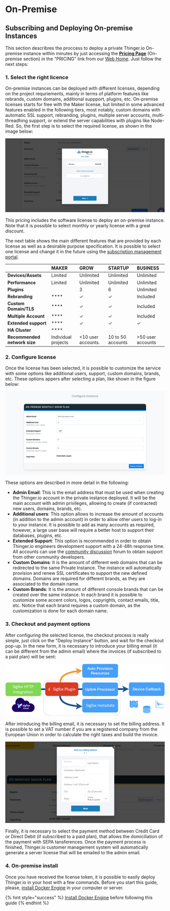 # On-Premise

## Subscribing and Deploying On-premise Instances

This section describres the proccess to deploy a private Thinger.io On-premise instance within minutes by just accessing the [**Pricing Page**](https://pricing.thinger.io) \(On-premise section\) in the "PRICING" link from our [Web Home](https://thinger.io). Just follow the next steps:

### 1. Select the right licence

On-premise instances can be deployed with different licenses, depending on the project requriements, mainly in terms of platform features like rebrands, custom domains, additional suppport, plugins, etc. On-premise licenses starts for free with the Maker license, but limited in some advanced features enabled in the following tiers, most notably, custom domains with automatic SSL support, rebranding, plugins, multiple server accounts, multi-threadhing support, or extend the server capabilities with plugins like Node-Red. So, the first step is to select the required license, as shown in the image below:

![On-premise license selection](../.gitbook/assets/image%20%28104%29.png)

This pricing includes the software license to deploy an on-premise instance. Note that it is possible to select monthly or yearly license with a great discount. 

The next table shows the main different features that are provided by each license as well as a desirable purpose specification. It is possible to select one license and change it in the future using the [subscription management portal](https://thinger.chargebeeportal.com). 

|  | **MAKER** | **GROW** | **STARTUP** | **BUSINESS** |
| :--- | :--- | :--- | :--- | :--- |
| **Devices/Assets** | Limited | Unlimited | Unlimited | Unlimited |
| **Performance** | Limited | Unlimited | Unlimited | Unlimited |
| **Plugins** |  | 3 | 6 | Unlimited |
| **Rebranding** | \*\*\*\* | ✓ | ✓ | Included |
| **Custom Domain/TLS** | \*\*\*\* | ✓ | ✓ | Included |
| **Multiple Account** | \*\*\*\* | ✓ | ✓ | Included |
| **Extended support** | \*\*\*\* | ✓ | ✓ | ✓ |
| **HA Cluster** | \*\*\*\* |  |  |  |
| **Recommended network size** | Individual projects | &lt;10 user accounts. | 10 to 50 accounts |  &gt;50 user accounts |

### 2.  Configure license

Once the license has been selected, it is possible to customize the service with some options like additional users, support, custom domains, brands, etc. These options appers after selecting a plan, like shown in the figure below:

![Instance license preferences](../.gitbook/assets/image%20%2897%29.png)

These options are described in more detail in the following:

* **Admin Email**: This is the email address that must be used when creating the Thinger.io account in the private instance deployed. It will be the main account with admin privileges, allowing to create \(if contracted\) new users, domains, brands, etc.
* **Additional users**: This option allows to increase the amount of accounts \(in addition to the admin account\) in order to allow other users to log-in to your instance. It is possible to add as many accounts as required, however, a large user base will require a better host to support their databases, plugins, etc. 
* **Extended Support**: This option is recommended in order to obtain Thinger.io engineers development support with a 24-48h response time. All accounts can use the [community discussion](https://community.thinger.io) forum to obtain support from other community developers.
* **Custom Domains**: It is the amount of different web domains that can be redirected to the same Private Instance. The instance will automatically provision and renew SSL certificates to support the new defined domains. Domains are required for different brands, as they are associated to the domain name.
* **Custom Brands**: It is the amount of different console brands that can be created over the same instance. In each brand it is possible to customize some accent colors, logos, copyrights, contact emails, title, etc. Notice that each brand requires a custom domain, as the customization is done for each domain name.

### 3.  Checkout and payment options

After configuring the selected license, the checkout process is really simple, just click on the "Deploy Instance" button, and wait for the checkout pop-up. In the new form, it is necessary to introduce your billing email \(it can be different from the admin email\) where the invoices \(if subscribed to a paid plan\) will be sent:

![Billing email](../.gitbook/assets/image%20%28183%29.png)

After introducing the billing email, it is necessary to set the billing address. It is possible to set a VAT number if you are a registered company from the European Union in order to calculate the right taxes and build the invoice.

![Billing address](../.gitbook/assets/image%20%2890%29.png)

Finally, it is necessary to select the payment method between Credit Card or Direct Debit \(if subscribed to a paid plan\), that allows the domiciliation of the payment with SEPA tansferences. Once the payment process is finished, Thinger.io customer management system will automatically generate a server license that will be emailed to the admin email.

### 4.  On-premise install

Once you have received the license token, it is possible to easily deploy Thinger.io in your host with a few commands. Before you start this guide, please, [install Docker Engine](https://docs.docker.com/install/) in your computer or server.

{% hint style="success" %}
[Install Docker Engine](https://docs.docker.com/install/) before following this guide
{% endhint %}



